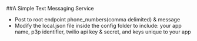 ##A Simple Text Messaging Service

* Post to root endpoint phone_numbers(comma delimited) & message
* Modify the local.json file inside the config folder to include: your app name, p3p identifier, twilio api key & secret, and keys unique to your app